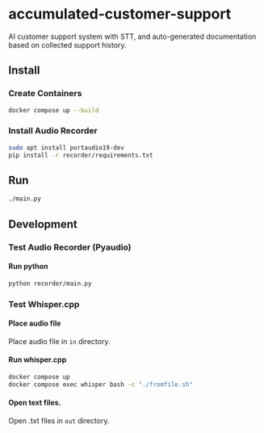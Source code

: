 # accumulated-customer-support

AI customer support system with STT, and auto-generated documentation based on collected support history.

## Install

### Create Containers

```sh
docker compose up --build
```

### Install Audio Recorder

```sh
sudo apt install portaudio19-dev
pip install -r recorder/requirements.txt
```

## Run

```sh
./main.py
```


## Development
### Test Audio Recorder (Pyaudio)
#### Run python

```sh
python recorder/main.py
```

### Test Whisper.cpp
#### Place audio file

Place audio file in `in` directory.

#### Run whisper.cpp

```sh
docker compose up
docker compose exec whisper bash -c "./fromfile.sh"
```

#### Open text files.

Open .txt files in `out` directory.
